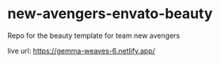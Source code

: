 # new-avengers-envato-beauty
Repo for the beauty template for team new avengers

live url: https://gemma-weaves-6.netlify.app/
